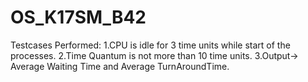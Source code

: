 # OS_K17SM_B42
Testcases Performed:
1.CPU is idle for 3 time units while start of the processes.
2.Time Quantum is not more than 10 time units.
3.Output-> Average Waiting Time and Average TurnAroundTime. 
